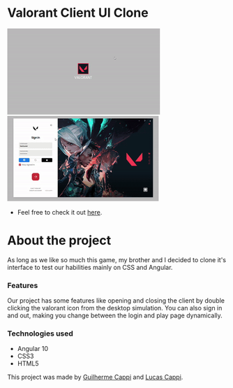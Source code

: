 # Valorant Client UI Clone

![client-open](https://github.com/guilhermecappi/Valorant-Client/blob/main/client-open.gif)
![client-login](https://github.com/guilhermecappi/Valorant-Client/blob/main/client-login.gif)

- Feel free to check it out [here](https://valorant-client-ebon.vercel.app/). 

# About the project

As long as we like so much this game, my brother and I decided to clone it's interface to test our habilities mainly on CSS and Angular.

### Features

Our project has some features like opening and closing the client by double clicking the valorant icon from the desktop simulation. You can also sign in and out, making you change between the login and play page dynamically.

### Technologies used

- Angular 10
- CSS3
- HTML5


This project was made by [Guilherme Cappi](https://www.linkedin.com/in/guilherme-cappi-a798331b4/) and [Lucas Cappi](https://www.linkedin.com/in/lucas-cappi-2707891b4/).
